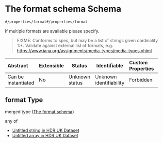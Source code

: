 # The format schema Schema

```txt
#/properties/format#/properties/format
```

If multiple formats are available please specify.


> FIXME: Conforms to spec, but may be a list of strings given cardinality 1:\*. Validate against external list of formats, e.g. <https://www.iana.org/assignments/media-types/media-types.xhtml>
>

| Abstract            | Extensible | Status         | Identifiable            | Custom Properties | Additional Properties | Access Restrictions | Defined In                                                                    |
| :------------------ | ---------- | -------------- | ----------------------- | :---------------- | --------------------- | ------------------- | ----------------------------------------------------------------------------- |
| Can be instantiated | No         | Unknown status | Unknown identifiability | Forbidden         | Allowed               | none                | [dataset.schema.json\*](../schema/dataset.schema.json "open original schema") |

## format Type

merged type ([The format schema](dataset-properties-the-format-schema.md))

any of

-   [Untitled string in HDR UK Dataset](dataset-properties-the-format-schema-anyof-0.md "check type definition")
-   [Untitled array in HDR UK Dataset](dataset-properties-the-format-schema-anyof-1.md "check type definition")
